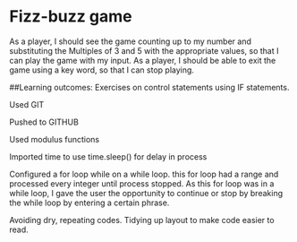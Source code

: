 # Fizz-buzz game

As a player, I should see the game counting up to my number and
substituting the Multiples of 3 and 5 with the appropriate values,
so that I can play the game with my input. As a player, I should be able to exit the game using a key word,
 so that I can stop playing.

##Learning outcomes:
Exercises on control statements using IF statements.

Used GIT

Pushed to GITHUB

Used modulus functions

Imported time to use time.sleep() for delay in process

Configured a for loop while on a while loop. this for loop had a range and processed every integer until process stopped. As this for loop was in a while loop, I gave the user the opportunity to continue or stop by breaking the while loop by entering a certain phrase.

Avoiding dry, repeating codes.
Tidying up layout to make code easier to read. 